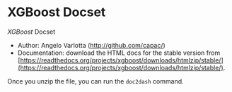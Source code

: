 XGBoost Docset
=======================

_XGBoost_ Docset

 - Author: Angelo Varlotta (http://github.com/capac/)
 - Documentation: download the HTML docs for the stable version from [https://readthedocs.org/projects/xgboost/downloads/htmlzip/stable/](https://readthedocs.org/projects/xgboost/downloads/htmlzip/stable/).

Once you unzip the file, you can run the `doc2dash` command.

